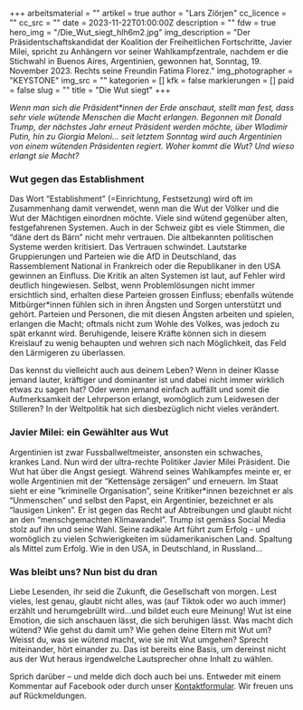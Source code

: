 +++
arbeitsmaterial = ""
artikel = true
author = "Lars Ziörjen"
cc_licence = ""
cc_src = ""
date = 2023-11-22T01:00:00Z
description = ""
fdw = true
hero_img = "/Die_Wut_siegt_hlh6m2.jpg"
img_description = "Der Präsidentschaftskandidat der Koalition der Freiheitlichen Fortschritte, Javier Milei, spricht zu Anhängern vor seiner Wahlkampfzentrale, nachdem er die Stichwahl in Buenos Aires, Argentinien, gewonnen hat, Sonntag, 19. November 2023. Rechts seine Freundin Fatima Florez."
img_photographer = "KEYSTONE"
img_src = ""
kategorien = []
kfk = false
markierungen = []
paid = false
slug = ""
title = "Die Wut siegt"
+++

_Wenn man sich die Präsident*innen der Erde anschaut, stellt man fest, dass sehr viele wütende Menschen die Macht erlangen. Begonnen mit Donald Trump, der nächstes Jahr erneut Präsident werden möchte, über Wladimir Putin, hin zu Giorgia Meloni… seit letztem Sonntag wird auch Argentinien von einem wütenden Präsidenten regiert. Woher kommt die Wut? Und wieso erlangt sie Macht?_

### Wut gegen das Establishment

Das Wort “Establishment” (=Einrichtung, Festsetzung) wird oft im Zusammenhang damit verwendet, wenn man die Wut der Völker und die Wut der Mächtigen einordnen möchte. Viele sind wütend gegenüber alten, festgefahrenen Systemen. Auch in der Schweiz gibt es viele Stimmen, die “däne dert ds Bärn” nicht mehr vertrauen. Die altbekannten politischen Systeme werden kritisiert. Das Vertrauen schwindet. Lautstarke Gruppierungen und Parteien wie die AfD in Deutschland, das Rassemblement National in Frankreich oder die Republikaner in den USA gewinnen an Einfluss. Die Kritik an alten Systemen ist laut, auf Fehler wird deutlich hingewiesen. Selbst, wenn Problemlösungen nicht immer ersichtlich sind, erhalten diese Parteien grossen Einfluss; ebenfalls wütende Mitbürger*innen fühlen sich in ihren Ängsten und Sorgen unterstützt und gehört. Parteien und Personen, die mit diesen Ängsten arbeiten und spielen, erlangen die Macht; oftmals nicht zum Wohle des Volkes, was jedoch zu spät erkannt wird. Beruhigende, leisere Kräfte können sich in diesem Kreislauf zu wenig behaupten und wehren sich nach Möglichkeit, das Feld den Lärmigeren zu überlassen.

Das kennst du vielleicht auch aus deinem Leben? Wenn in deiner Klasse jemand lauter, kräftiger und dominanter ist und dabei nicht immer wirklich etwas zu sagen hat? Oder wenn jemand einfach auffällt und somit die Aufmerksamkeit der Lehrperson erlangt, womöglich zum Leidwesen der Stilleren? In der Weltpolitik hat sich diesbezüglich nicht vieles verändert.   

### Javier Milei: ein Gewählter aus Wut

Argentinien ist zwar Fussballweltmeister, ansonsten ein schwaches, krankes Land. Nun wird der ultra-rechte Politiker Javier Milei Präsident. Die Wut hat über die Angst gesiegt. Während seines Wahlkampfes meinte er, er wolle Argentinien mit der “Kettensäge zersägen” und erneuern. Im Staat sieht er eine “kriminelle Organisation”, seine Kritiker*innen bezeichnet er als “Unmenschen” und selbst den Papst, ein Argentinier, bezeichnet er als “lausigen Linken”. Er ist gegen das Recht auf Abtreibungen und glaubt nicht an den “menschgemachten Klimawandel”. Trump ist gemäss Social Media stolz auf ihn und seine Wahl. Seine radikale Art führt zum Erfolg - und womöglich zu vielen Schwierigkeiten im südamerikanischen Land. Spaltung als Mittel zum Erfolg. Wie in den USA, in Deutschland, in Russland…

### Was bleibt uns? Nun bist du dran

Liebe Lesenden, ihr seid die Zukunft, die Gesellschaft von morgen. Lest vieles, lest genau, glaubt nicht alles, was (auf Tiktok oder wo auch immer) erzählt und herumgebrüllt wird…und bildet euch eure Meinung! Wut ist eine Emotion, die sich anschauen lässt, die sich beruhigen lässt. Was macht dich wütend? Wie gehst du damit um? Wie gehen deine Eltern mit Wut um? Weisst du, was sie wütend macht, wie sie mit Wut umgehen? Sprecht miteinander, hört einander zu. Das ist bereits eine Basis, um dereinst nicht aus der Wut heraus irgendwelche Lautsprecher ohne Inhalt zu wählen.

Sprich darüber – und melde dich doch auch bei uns. Entweder mit einem Kommentar auf Facebook oder durch unser [Kontaktformular](https://www.chinderzytig.ch/kontakt/). Wir freuen uns auf Rückmeldungen.
